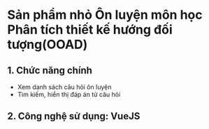 # Sản phẩm nhỏ Ôn luyện môn học Phân tích thiết kế hướng đối tượng(OOAD)
## 1. Chức năng chính
- Xem danh sách câu hỏi ôn luyện
- Tìm kiếm, hiển thị đáp án từ câu hỏi
## 2. Công nghệ sử dụng: VueJS
